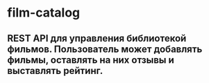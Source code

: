 # film-catalog

## REST API для управления библиотекой фильмов. Пользователь может добавлять фильмы, оставлять на них отзывы и выставлять рейтинг.
